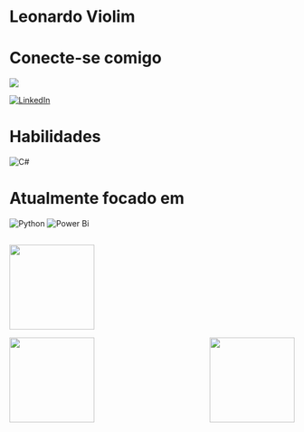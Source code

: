 # Leonardo Violim

# Conecte-se comigo
[<img src="https://img.shields.io/badge/linkedin-%230077B5.svg?style=for-the-badge&logo=linkedin&logoColor=white">](www.linkedin.com/in/leonardo-m-violim-45012b253)

[![LinkedIn](https://img.shields.io/badge/linkedin-%230077B5.svg?style=for-the-badge&logo=linkedin&logoColor=white)](www.linkedin.com/in/leonardo-m-violim-45012b253)

# Habilidades
![C#](https://img.shields.io/badge/c%23-%23239120.svg?style=for-the-badge&logo=csharp&logoColor=white)

# Atualmente focado em
![Python](https://img.shields.io/badge/python-3670A0?style=for-the-badge&logo=python&logoColor=ffdd54)
![Power Bi](https://img.shields.io/badge/power_bi-F2C811?style=for-the-badge&logo=powerbi&logoColor=black)
##
<img height="150em" src="https://github-readme-stats.vercel.app/api?username=LeonardoViolim&show_icons=true&theme=tokyonight&hide_title=true&hide=stars"/>

<img height="150em" src="https://github-readme-stats.vercel.app/api/top-langs/?username=LeonardoViolim&layout=compact&bg_color=1a1b27&text_color=38bdae&title_color=38bdae"/><img align="right" 
                                                                                                                                                                               width="150" height="150" src="https://github.com/LeonardoViolim/LeonardoViolim/assets/120134853/546b8a78-4bd5-46a3-8755-a9a3f35e41dc">
